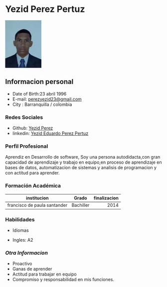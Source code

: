 # **Yezid Perez Pertuz**


![me](https://raw.githubusercontent.com/Developeryezid/Hojadevida/main/yezid%20foto%203x4.jpg)


## **Informacion personal**


+ Date of Birth:23 abril 1996
+ E-mail: perezyezid23@gmail.com
+ City : Barranquilla / colombia

### **Redes Sociales**

+ Github: [ Yezid Perez ](https://github.com/Developeryezid)
+ linkedin: [Yezid Eduardo Perez Pertuz](https://co.linkedin.com/yezid-pérez-pertuz)



### **Perfil Profesional**

Aprendiz en Desarrollo de software, Soy una persona autodidacta,con gran capacidad de aprendizaje y trabajo en equipo,en proceso de aprendizaje en bases de datos, automatizacion de sistemas y analisis de programacion y con actitud para aprender.


### **Formación Académica**

| institucion                      |      Grado      |  finalizacion |
|--------------------------------- |:---------------:|--------------:|
| francisco de paula santander     |  Bachiller      | 2014 |






### **Habilidades**

+ Idiomas

+ Ingles: A2



### ***Otra Informacion***

+ Proactivo
+ Ganas de aprender
+ Actitud para trabajar en equipo
+ Compromiso y responsabilidad en mis funciones.































